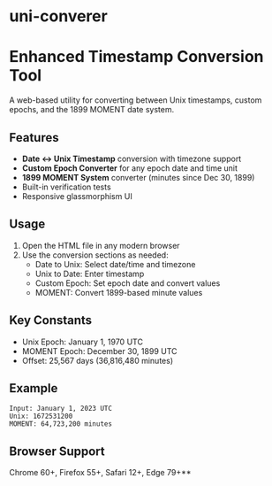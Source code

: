 # uni-converer
# Enhanced Timestamp Conversion Tool

A web-based utility for converting between Unix timestamps, custom epochs, and the 1899 MOMENT date system.

## Features

- **Date ↔ Unix Timestamp** conversion with timezone support
- **Custom Epoch Converter** for any epoch date and time unit
- **1899 MOMENT System** converter (minutes since Dec 30, 1899)
- Built-in verification tests
- Responsive glassmorphism UI

## Usage

1. Open the HTML file in any modern browser
2. Use the conversion sections as needed:
   - Date to Unix: Select date/time and timezone
   - Unix to Date: Enter timestamp 
   - Custom Epoch: Set epoch date and convert values
   - MOMENT: Convert 1899-based minute values

## Key Constants

- Unix Epoch: January 1, 1970 UTC
- MOMENT Epoch: December 30, 1899 UTC  
- Offset: 25,567 days (36,816,480 minutes)

## Example

```
Input: January 1, 2023 UTC
Unix: 1672531200
MOMENT: 64,723,200 minutes
```

## Browser Support

Chrome 60+, Firefox 55+, Safari 12+, Edge 79+**
